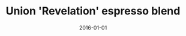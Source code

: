 ---
title:  "Union 'Revelation' espresso blend" # Title goes here
date:   2016-01-01 # Date of post in format YYYY-MM-DD 
categories: beans # Either 'beans' or 'shops'
layout: post # always post

image: /coffee.jpg # /coffee.jpg is default

purchase-location: "Waitrose" # Shop name
purchase-address: "The Brunswick, Bloomsbury, WC1N 1AF" # Shop address

purchases:
- item: "Beans" # What was purchase (i.e. a latte)  
  volume: "1" # How many (i.e. 1)
  price: "4.90" # How much 1 of the item costs without the £ sign (i.e. 3.50)
---